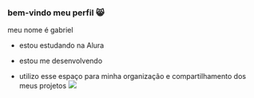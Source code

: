 ### **bem-vindo meu perfil** 😸

meu nome é gabriel

- estou estudando na Alura

- estou me desenvolvendo

- utilizo esse espaço para minha organização e compartilhamento dos meus projetos
![](https://media1.tenor.com/m/NDfsV6HNb8EAAAAC/ryan-reynolds-wade-wilson.gif)
